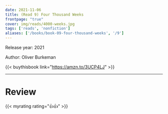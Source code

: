 ```yaml
---
date: 2021-11-06
title: (Read 9) Four Thousand Weeks
frontpage: "true"
cover: img/reads/4000-weeks.jpg
tags: ['reads', 'nonfiction']
aliases: ['/books/book-09-four-thousand-weeks', '/9']
---
```


Release year: 2021

Author: Oliver Burkeman

{{< buythisbook link="https://amzn.to/3UCP4LJ" >}}

---

# Review

{{< myrating rating="👍👍" >}}

